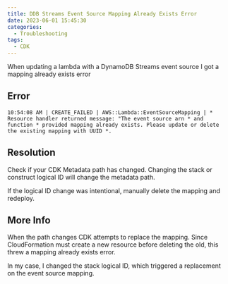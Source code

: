 ```yaml
---
title: DDB Streams Event Source Mapping Already Exists Error
date: 2023-06-01 15:45:30
categories:
  - Troubleshooting
tags:
  - CDK
---
```


When updating a lambda with a DynamoDB Streams event source I got a mapping already exists error

<!--more-->

## Error

```text
10:54:08 AM | CREATE_FAILED | AWS::Lambda::EventSourceMapping | *
Resource handler returned message: "The event source arn * and function * provided mapping already exists. Please update or delete the existing mapping with UUID *.
```

## Resolution

Check if your CDK Metadata path has changed. Changing the stack or construct logical ID will change the metadata path.

If the logical ID change was intentional, manually delete the mapping and redeploy.

## More Info

When the path changes CDK attempts to replace the mapping. Since CloudFormation must create a new resource before deleting the old, this threw a mapping already exists error.

In my case, I changed the stack logical ID, which triggered a replacement on the event source mapping.
